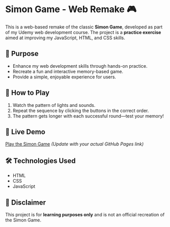 # **Simon Game - Web Remake** 🎮  

This is a web-based remake of the classic **Simon Game**, developed as part of my Udemy web development course. The project is a **practice exercise** aimed at improving my JavaScript, HTML, and CSS skills.  

## 🎯 **Purpose**
- Enhance my web development skills through hands-on practice.  
- Recreate a fun and interactive memory-based game.  
- Provide a simple, enjoyable experience for users.  

## 🚀 **How to Play**
1. Watch the pattern of lights and sounds.  
2. Repeat the sequence by clicking the buttons in the correct order.  
3. The pattern gets longer with each successful round—test your memory!  

## 🔗 **Live Demo**
[Play the Simon Game](https://cruzvic.github.io/simon-game-remake/) *(Update with your actual GitHub Pages link)*  

## 🛠️ **Technologies Used**
- HTML  
- CSS  
- JavaScript  

## 📌 **Disclaimer**
This project is for **learning purposes only** and is not an official recreation of the Simon Game.  
